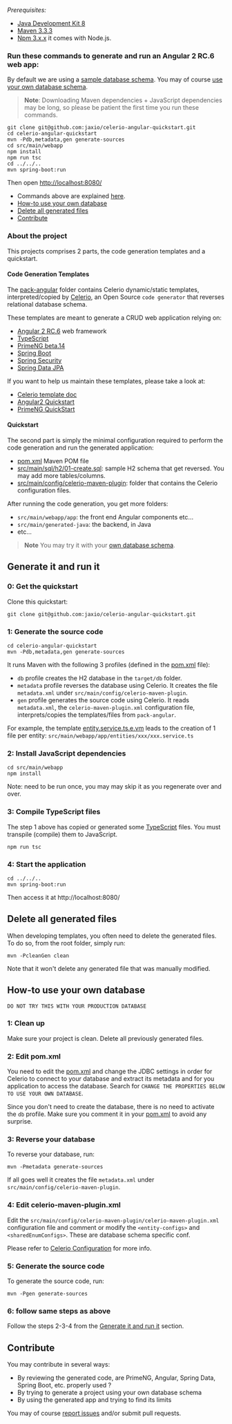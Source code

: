 *Prerequisites:*

* [Java Development Kit 8](http://www.oracle.com/technetwork/java/javase/downloads/index.html)
* [Maven 3.3.3](https://maven.apache.org/download.cgi)
* [Npm 3.x.x](https://nodejs.org/en/) it comes with Node.js.

### Run these commands to generate and run an Angular 2 RC.6 web app:

By default we are using a [sample database schema](https://github.com/jaxio/celerio-angular-quickstart/blob/master/src/main/sql/h2/01-create.sql).
You may of course [use your own database schema](#how-to-use-your-own-database).

> **Note**: Downloading Maven dependencies + JavaScript dependencies may be long, so please be patient the first time you run these commands.

    git clone git@github.com:jaxio/celerio-angular-quickstart.git
    cd celerio-angular-quickstart
    mvn -Pdb,metadata,gen generate-sources
    cd src/main/webapp
    npm install
    npm run tsc
    cd ../../..
    mvn spring-boot:run

Then open [http://localhost:8080/](http://localhost:8080/)

* Commands above are explained [here](#generate-it-and-run-it).
* [How-to use your own database](#how-to-use-your-own-database)
* [Delete all generated files](#delete-all-generated-files)
* [Contribute](#contribute)

### About the project

This projects comprises 2 parts, the code generation templates and a quickstart.

#### Code Generation Templates

The [pack-angular](https://github.com/jaxio/celerio-angular-quickstart/blob/master/pack-angular) folder contains Celerio dynamic/static templates, interpreted/copied 
by [Celerio](https://github.com/jaxio/celerio), an Open Source `code generator` that reverses relational database schema. 

These templates are meant to generate a CRUD web application relying on:

* [Angular 2 RC.6](http://angular.io/) web framework
* [TypeScript](https://www.typescriptlang.org/)
* [PrimeNG beta.14](http://primefaces.org/primeng/)
* [Spring Boot](http://projects.spring.io/spring-boot/)
* [Spring Security](http://projects.spring.io/spring-security/)
* [Spring Data JPA](http://projects.spring.io/spring-data-jpa/)

If you want to help us maintain these templates, please take a look at:

* [Celerio template doc](http://www.jaxio.com/documentation/celerio/templates.html)
* [Angular2 Quickstart](https://angular.io/docs/ts/latest/quickstart.html)
* [PrimeNG QuickStart](https://github.com/primefaces/primeng-quickstart)

#### Quickstart

The second part is simply the minimal configuration required to perform the code generation and run the generated application:

* [pom.xml] Maven POM file
* [src/main/sql/h2/01-create.sql](https://github.com/jaxio/celerio-angular-quickstart/blob/master/src/main/sql/h2/01-create.sql): sample H2 schema that get reversed. You may add more tables/columns.
* [src/main/config/celerio-maven-plugin](https://github.com/jaxio/celerio-angular-quickstart/blob/master/src/main/config/celerio-maven-plugin): folder that contains the Celerio configuration files. 

After running the code generation, you get more folders:

* `src/main/webapp/app`: the front end Angular components etc...
* `src/main/generated-java`: the backend, in Java
* etc...
 
> **Note** You may try it with your [own database schema](#how-to-use-your-own-database).

## Generate it and run it

### 0: Get the quickstart

Clone this quickstart:

    git clone git@github.com:jaxio/celerio-angular-quickstart.git

### 1: Generate the source code

    cd celerio-angular-quickstart
    mvn -Pdb,metadata,gen generate-sources

It runs Maven with the following 3 profiles (defined in the [pom.xml][] file):

* `db` profile creates the H2 database in the `target/db` folder.
* `metadata` profile reverses the database using Celerio. It creates the file `metadata.xml` under `src/main/config/celerio-maven-plugin`.
* `gen` profile generates the source code using Celerio. It reads `metadata.xml`, the `celerio-maven-plugin.xml` configuration file, interprets/copies the templates/files from `pack-angular`.

For example, the template [entity.service.ts.e.vm](https://github.com/jaxio/celerio-angular-quickstart/blob/master/pack-angular/celerio/pack-angular/src/main/webapp/app/entities/entity.service.ts.e.vm)
leads to the creation of 1 file per entity: `src/main/webapp/app/entities/xxx/xxx.service.ts`

### 2: Install JavaScript dependencies

    cd src/main/webapp
    npm install

Note: need to be run once, you may may skip it as you regenerate over and over. 

### 3: Compile TypeScript files

The step 1 above has copied or generated some [TypeScript](https://www.typescriptlang.org/) files.
You must transpile (compile) them to JavaScript.

    npm run tsc

### 4: Start the application

    cd ../../..
    mvn spring-boot:run

Then access it at http://localhost:8080/

## Delete all generated files

When developing templates, you often need to delete the generated files.
To do so, from the root folder, simply run:
    
    mvn -PcleanGen clean

Note that it won't delete any generated file that was manually modified.

## How-to use your own database

`DO NOT TRY THIS WITH YOUR PRODUCTION DATABASE`

### 1: Clean up
 
Make sure your project is clean. Delete all previously generated files.

### 2: Edit pom.xml

You need to edit the [pom.xml][] and change the JDBC settings
in order for Celerio to connect to your database and extract its metadata and for you application to access the database.
Search for `CHANGE THE PROPERTIES BELOW TO USE YOUR OWN DATABASE`.

Since you don't need to create the database, there is no need to activate the `db` profile. 
Make sure you comment it in your [pom.xml][] to avoid any surprise.

### 3: Reverse your database 

To reverse your database, run:

    mvn -Pmetadata generate-sources
    
If all goes well it creates the file `metadata.xml` under `src/main/config/celerio-maven-plugin`.

### 4: Edit celerio-maven-plugin.xml

Edit the `src/main/config/celerio-maven-plugin/celerio-maven-plugin.xml` configuration file and comment or modify 
the `<entity-configs>` and `<sharedEnumConfigs>`. These are database schema specific conf.

Please refer to [Celerio Configuration](http://www.jaxio.com/documentation/celerio/configuration.html) for more info.

### 5: Generate the source code

To generate the source code, run:

    mvn -Pgen generate-sources

### 6: follow same steps as above

Follow the steps 2-3-4 from the [Generate it and run it](#generate-it-and-run-it) section.


## Contribute

You may contribute in several ways:

* By reviewing the generated code, are PrimeNG, Angular, Spring Data, Spring Boot, etc.  properly used ?
* By trying to generate a project using your own database schema
* By using the generated app and trying to find its limits

You may of course [report issues](https://github.com/jaxio/celerio-angular-quickstart/issues) and/or submit pull requests.


[pom.xml]: https://github.com/jaxio/celerio-angular-quickstart/blob/master/pom.xml
